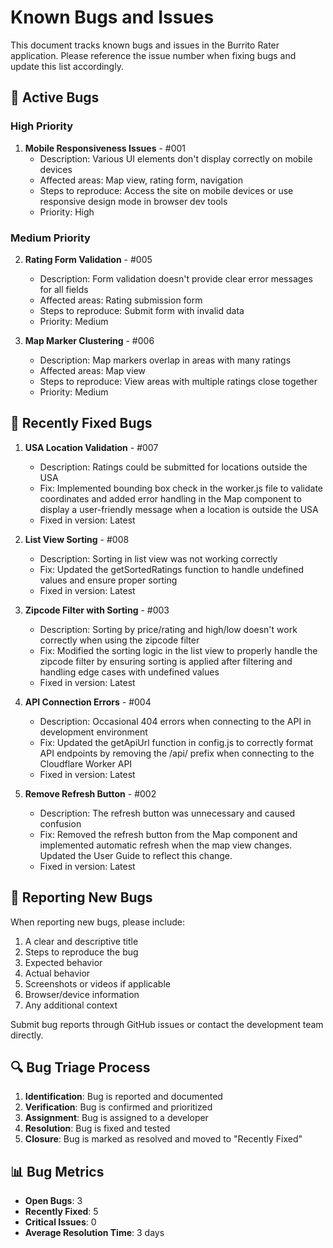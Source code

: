 # Known Bugs and Issues

This document tracks known bugs and issues in the Burrito Rater application. Please reference the issue number when fixing bugs and update this list accordingly.

## 🐛 Active Bugs

### High Priority

1. **Mobile Responsiveness Issues** - #001
   - Description: Various UI elements don't display correctly on mobile devices
   - Affected areas: Map view, rating form, navigation
   - Steps to reproduce: Access the site on mobile devices or use responsive design mode in browser dev tools
   - Priority: High

### Medium Priority

2. **Rating Form Validation** - #005
   - Description: Form validation doesn't provide clear error messages for all fields
   - Affected areas: Rating submission form
   - Steps to reproduce: Submit form with invalid data
   - Priority: Medium

3. **Map Marker Clustering** - #006
   - Description: Map markers overlap in areas with many ratings
   - Affected areas: Map view
   - Steps to reproduce: View areas with multiple ratings close together
   - Priority: Medium

## 🔄 Recently Fixed Bugs

1. **USA Location Validation** - #007
   - Description: Ratings could be submitted for locations outside the USA
   - Fix: Implemented bounding box check in the worker.js file to validate coordinates and added error handling in the Map component to display a user-friendly message when a location is outside the USA
   - Fixed in version: Latest

2. **List View Sorting** - #008
   - Description: Sorting in list view was not working correctly
   - Fix: Updated the getSortedRatings function to handle undefined values and ensure proper sorting
   - Fixed in version: Latest

3. **Zipcode Filter with Sorting** - #003
   - Description: Sorting by price/rating and high/low doesn't work correctly when using the zipcode filter
   - Fix: Modified the sorting logic in the list view to properly handle the zipcode filter by ensuring sorting is applied after filtering and handling edge cases with undefined values
   - Fixed in version: Latest

4. **API Connection Errors** - #004
   - Description: Occasional 404 errors when connecting to the API in development environment
   - Fix: Updated the getApiUrl function in config.js to correctly format API endpoints by removing the /api/ prefix when connecting to the Cloudflare Worker API
   - Fixed in version: Latest

5. **Remove Refresh Button** - #002
   - Description: The refresh button was unnecessary and caused confusion
   - Fix: Removed the refresh button from the Map component and implemented automatic refresh when the map view changes. Updated the User Guide to reflect this change.
   - Fixed in version: Latest

## 📝 Reporting New Bugs

When reporting new bugs, please include:

1. A clear and descriptive title
2. Steps to reproduce the bug
3. Expected behavior
4. Actual behavior
5. Screenshots or videos if applicable
6. Browser/device information
7. Any additional context

Submit bug reports through GitHub issues or contact the development team directly.

## 🔍 Bug Triage Process

1. **Identification**: Bug is reported and documented
2. **Verification**: Bug is confirmed and prioritized
3. **Assignment**: Bug is assigned to a developer
4. **Resolution**: Bug is fixed and tested
5. **Closure**: Bug is marked as resolved and moved to "Recently Fixed"

## 📊 Bug Metrics

- **Open Bugs**: 3
- **Recently Fixed**: 5
- **Critical Issues**: 0
- **Average Resolution Time**: 3 days 